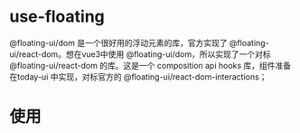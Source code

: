 # use-floating

@floating-ui/dom 是一个很好用的浮动元素的库，官方实现了 @floating-ui/react-dom。想在vue3中使用 @floating-ui/dom，所以实现了一个对标@floating-ui/react-dom  的库。这是一个 composition api hooks 库，组件准备在today-ui 中实现，对标官方的 @floating-ui/react-dom-interactions；

# 使用




